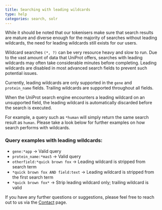 ```yaml
---
title: Searching with leading wildcards
type: help
categories: search, solr
---
```


While it should be noted that our tokenisers make sure that search results are mature and diverse enough for the majority of searches without leading wildcards, the need for leading wildcards still exists for our users.  

Wildcard searches `(*, ?)` can be very resource heavy and slow to run. Due to the vast amount of data that UniProt offers, searches with leading wildcards may often take considerable minutes before completing. Leading wildcards are disabled in most advanced search fields to prevent such potential issues.  

Currently, leading wildcards are only supported in the `gene` and `protein_name` fields. Trailing wildcards are supported throughout all fields.  

When the UniProt search engine encounters a leading wildcard on an unsupported field, the leading wildcard is automatically discarded before the search is executed.  

For example, a query such as `*human` will simply return the same search result as `human`. Please take a look below for further examples on how search performs with wildcards.  

### Query examples with leading wildcards:  
- `gene:*app` → Valid query  
- `protein_name:*mas5` → Valid query  
- `otherfield:*quick brown fox` → Leading wildcard is stripped from search term  
- `*quick brown fox AND field:text` → Leading wildcard is stripped from the first search term  
- `*quick brown fox*` → Strip leading wildcard only; trailing wildcard is valid  

If you have any further questions or suggestions, please feel free to reach out to us via the [Contact](https://www.uniprot.org/contact) page.  
